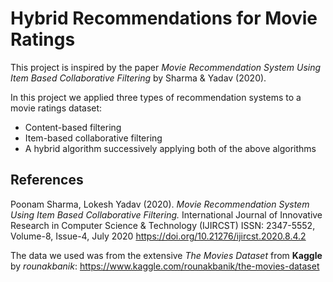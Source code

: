 # Hybrid Recommendations for Movie Ratings
This project is inspired by the paper *Movie Recommendation System Using Item Based Collaborative Filtering* by Sharma & Yadav (2020). 

In this project we applied three types of recommendation systems to a movie ratings dataset:
- Content-based filtering
- Item-based collaborative filtering
- A hybrid algorithm successively applying both of the above algorithms 


## References
Poonam Sharma, Lokesh Yadav (2020). *Movie Recommendation System Using Item Based Collaborative Filtering.* International Journal of Innovative Research in Computer Science & Technology (IJIRCST) ISSN: 2347-5552, Volume-8, Issue-4, July 2020 https://doi.org/10.21276/ijircst.2020.8.4.2

The data we used was from the extensive *The Movies Dataset* from **Kaggle** by *rounakbanik*:
https://www.kaggle.com/rounakbanik/the-movies-dataset
